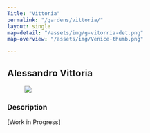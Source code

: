 ```yaml
---
Title: "Vittoria"
permalink: "/gardens/vittoria/"
layout: single
map-detail: "/assets/img/g-vitorria-det.png"
map-overview: "/assets/img/Venice-thumb.png"

---
```


## Alessandro Vittoria

<figure><img src="{{ page.map-detail | relative_url }}" class="img-ctr" align="center"/></figure>

### Description

\[Work in Progress\]
